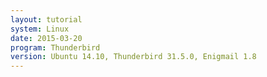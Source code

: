 ```yaml
---
layout: tutorial
system: Linux
date: 2015-03-20
program: Thunderbird
version: Ubuntu 14.10, Thunderbird 31.5.0, Enigmail 1.8
---
```


